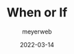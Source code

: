 ---
author: meyerweb
date: 2022-03-14
tags:
  - css
  - meta
target_url: https://meyerweb.com/eric/thoughts/2022/03/14/if-or-when/
title: When or If
---